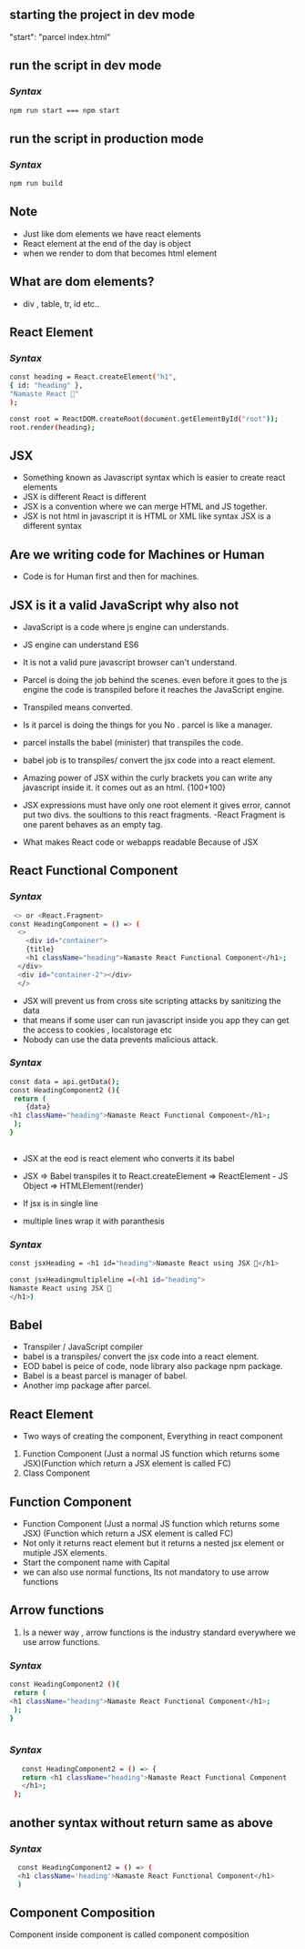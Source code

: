 ## starting the project in dev mode
"start": "parcel index.html"

## run the script in dev mode
### _Syntax_
```sh
npm run start === npm start
```

## run the script in production mode
### _Syntax_
```sh
npm run build 
```

## Note
- Just like dom elements we have react elements 
- React element at the end of the day is object
- when we render to dom that becomes html element

## What are dom elements?
- div , table, tr, id etc..

## React Element
### _Syntax_
```sh
const heading = React.createElement("h1", 
{ id: "heading" },
"Namaste React 🚀"
);

const root = ReactDOM.createRoot(document.getElementById("root"));
root.render(heading);
```
## JSX
- Something known as Javascript syntax which is easier to create react elements
- JSX is different React is different
- JSX is a convention where we can merge HTML and JS together.
- JSX is not html in javascript it is HTML or XML like syntax JSX is a different syntax

## Are we writing code for Machines or Human
- Code is for Human first and then for machines.

## JSX is it a valid JavaScript why also not
- JavaScript is a code where js engine can understands.
- JS engine can understand ES6
- It is not a valid pure javascript browser can't understand.
- Parcel is doing the job behind the scenes. even before it goes to
  the js engine the code is transpiled before it reaches the JavaScript engine.
- Transpiled means converted.
- Is it parcel is doing the things for you No . parcel is like a manager.
- parcel installs the babel (minister) that transpiles the code.
- babel job is to transpiles/ convert the jsx code into a react element.
- Amazing power of JSX
within the curly brackets you can write any javascript inside it.
it comes out as an html.
{100+100}

- JSX expressions must have only one root element it gives error,
cannot put two divs. the soultions to this react fragments.
-React Fragment is one parent behaves as an empty tag.

- What makes React code or webapps readable
Because of JSX

## React Functional Component
### _Syntax_
```sh
 <> or <React.Fragment>
const HeadingComponent = () => (
  <> 
    <div id="container">
    {title}
    <h1 className="heading">Namaste React Functional Component</h1>;
  </div>
  <div id="container-2"></div>
  </> 
```

- JSX will prevent us from cross site scripting attacks by sanitizing the data
- that means if some user can run javascript inside you app they can get the access to cookies , localstorage etc
- Nobody can use the data prevents malicious attack.
### _Syntax_
```sh
const data = api.getData();
const HeadingComponent2 (){
 return (
    {data}
<h1 className="heading">Namaste React Functional Component</h1>;
 );
}
  
```

- JSX at the eod is react element who converts it  its babel
- JSX => Babel transpiles it to React.createElement => ReactElement - JS Object => HTMLElement(render)


- If jsx is in single line 
- multiple lines wrap it with paranthesis
### _Syntax_
```sh
const jsxHeading = <h1 id="heading">Namaste React using JSX 🚀</h1>

const jsxHeadingmultipleline =(<h1 id="heading">
Namaste React using JSX 🚀
</h1>) 
```

## Babel
- Transpiler / JavaScript compiler
- babel  is a transpiles/ convert the jsx code into a react element.
- EOD babel is peice of code, node library also package npm package.
- Babel is a beast parcel is manager of babel.
- Another imp package after parcel.


## React Element
- Two ways of creating the component, Everything in react component
1. Function Component (Just a normal JS function which returns some JSX)(Function which return a JSX element is called FC)
2. Class Component


## Function Component

- Function Component (Just a normal JS function which returns some JSX) (Function which return a JSX element is called FC)
- Not only it returns react element but it returns a nested jsx element or mutiple JSX elements.
- Start the component name with Capital
- we can also use normal functions, Its not mandatory to use arrow functions

## Arrow functions
1. Is a newer way , arrow functions is the industry standard everywhere
we use arrow functions.



### _Syntax_
```sh
const HeadingComponent2 (){
 return (
<h1 className="heading">Namaste React Functional Component</h1>;
 );
}
  
```

### _Syntax_
```sh
   const HeadingComponent2 = () => {
   return <h1 className="heading">Namaste React Functional Component
   </h1>;
 };
```

## another syntax without return same as above
### _Syntax_
```sh
  const HeadingComponent2 = () => (
  <h1 className='heading'>Namaste React Functional Component</h1>
  )
```

## Component Composition
Component inside component is called component composition
